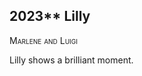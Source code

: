 
## **2023**** Lilly
<span style="font-variant:small-caps;">Marlene and Luigi</span>

Lilly shows a brilliant moment.

